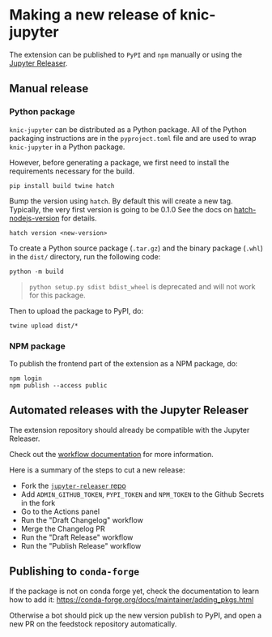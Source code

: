 # Making a new release of knic-jupyter

The extension can be published to `PyPI` and `npm` manually or using the [Jupyter Releaser](https://github.com/jupyter-server/jupyter_releaser).

## Manual release

### Python package

`knic-jupyter` can be distributed as a Python package. All of the Python packaging instructions are in the `pyproject.toml` file and are used to wrap `knic-jupyter` in a Python package.

However, before generating a package, we first need to install the requirements necessary for the build.

```console
pip install build twine hatch
```

Bump the version using `hatch`.
By default this will create a new tag.
Typically, the very first version is going to be 0.1.0
See the docs on [hatch-nodejs-version](https://github.com/agoose77/hatch-nodejs-version#semver) for details.

```console
hatch version <new-version>
```

To create a Python source package (`.tar.gz`) and the binary package (`.whl`) in the `dist/` directory, run the following code:

```console
python -m build
```

> `python setup.py sdist bdist_wheel` is deprecated and will not work for this package.

Then to upload the package to PyPI, do:

```console
twine upload dist/*
```

### NPM package

To publish the frontend part of the extension as a NPM package, do:

```console
npm login
npm publish --access public
```

## Automated releases with the Jupyter Releaser

The extension repository should already be compatible with the Jupyter Releaser.

Check out the [workflow documentation](https://github.com/jupyter-server/jupyter_releaser#typical-workflow) for more information.

Here is a summary of the steps to cut a new release:

- Fork the [`jupyter-releaser` repo](https://github.com/jupyter-server/jupyter_releaser)
- Add `ADMIN_GITHUB_TOKEN`, `PYPI_TOKEN` and `NPM_TOKEN` to the Github Secrets in the fork
- Go to the Actions panel
- Run the "Draft Changelog" workflow
- Merge the Changelog PR
- Run the "Draft Release" workflow
- Run the "Publish Release" workflow

## Publishing to `conda-forge`

If the package is not on conda forge yet, check the documentation to learn how to add it: https://conda-forge.org/docs/maintainer/adding_pkgs.html

Otherwise a bot should pick up the new version publish to PyPI, and open a new PR on the feedstock repository automatically.

